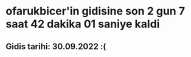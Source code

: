 # ofarukbicer'in gidisine son 2 gun 7 saat 42 dakika 01 saniye kaldi

## Gidis tarihi: 30.09.2022 :(